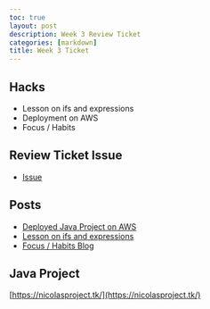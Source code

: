 ```yaml
---
toc: true
layout: post
description: Week 3 Review Ticket
categories: [markdown]
title: Week 3 Ticket
---
```


## Hacks
- Lesson on ifs and expressions
- Deployment on AWS
- Focus / Habits

## Review Ticket Issue
- [Issue](https://github.com/nicm2/fastpages_nic/issues/5)

## Posts
- [Deployed Java Project on AWS](https://nicm2.github.io/fastpages_nic/markdown/2022/09/10/deployment.html)
- [Lesson on ifs and expressions](https://nicm2.github.io/fastpages_nic/2022/09/11/if-lesson.html)
- [Focus / Habits Blog](https://nicm2.github.io/fastpages_nic/markdown/2022/09/11/week3-focus-and-goals.html)

## Java Project

[https://nicolasproject.tk/](https://nicolasproject.tk/)
